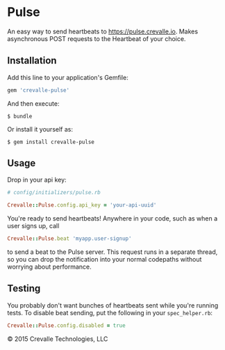 # Pulse

An easy way to send heartbeats to https://pulse.crevalle.io.  Makes asynchronous POST requests to the Heartbeat of your choice.

## Installation

Add this line to your application's Gemfile:

```ruby
gem 'crevalle-pulse'
```

And then execute:

    $ bundle

Or install it yourself as:

    $ gem install crevalle-pulse

## Usage

Drop in your api key:

```ruby
# config/initializers/pulse.rb

Crevalle::Pulse.config.api_key = 'your-api-uuid'
```

You're ready to send heartbeats!  Anywhere in your code, such as when a user signs up, call 

```ruby
Crevalle::Pulse.beat 'myapp.user-signup'
```
to send a beat to the Pulse server.  This request runs in a separate thread, so you can drop the notification into your normal codepaths without worrying about performance.


## Testing

You probably don't want bunches of heartbeats sent while you're running tests.  To disable beat sending, put the following in your `spec_helper.rb`:

```ruby
Crevalle::Pulse.config.disabled = true
```


© 2015 Crevalle Technologies, LLC

